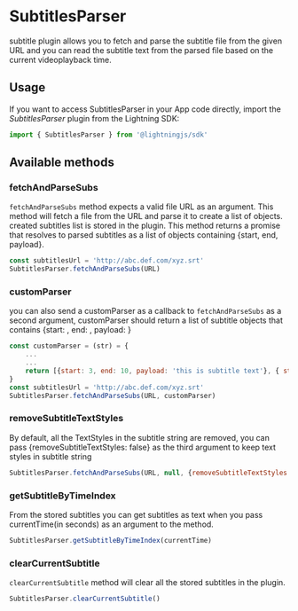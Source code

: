 # SubtitlesParser

subtitle plugin allows you to fetch and parse the subtitle file from the given URL and you can read the subtitle text from the parsed file based on the current videoplayback time.

## Usage

If you want to access SubtitlesParser in your App code directly, import the *SubtitlesParser* plugin from the Lightning SDK:

```js
import { SubtitlesParser } from '@lightningjs/sdk'
```


## Available methods

### fetchAndParseSubs

`fetchAndParseSubs` method expects a valid file URL as an argument.
This method will fetch a file from the URL and parse it to create a list of objects. created subtitles list is stored in the plugin.
This method returns a promise that resolves to parsed subtitles as a list of objects containing {start, end, payload}.
```js
const subtitlesUrl = 'http://abc.def.com/xyz.srt'
SubtitlesParser.fetchAndParseSubs(URL)
```
### customParser

you can also send a customParser as a callback to `fetchAndParseSubs` as a second argument, customParser should return a list of subtitle objects that contains
{start: <float>, end: <float>, payload: <string>}


```js
const customParser = (str) = {
    ...
    ...
    return [{start: 3, end: 10, payload: 'this is subtitle text'}, { start: 11, end: 14, payload: 'this is subtitle text2'}, ...]
}
const subtitlesUrl = 'http://abc.def.com/xyz.srt'
SubtitlesParser.fetchAndParseSubs(URL, customParser)
```

### removeSubtitleTextStyles

By default, all the TextStyles in the subtitle string are removed, you can pass {removeSubtitleTextStyles: false} as
the third argument to keep text styles in subtitle string

```js
SubtitlesParser.fetchAndParseSubs(URL, null, {removeSubtitleTextStyles: false})
```
### getSubtitleByTimeIndex
From the stored subtitles you can get subtitles as text when you pass currentTime(in seconds) as an argument to the method.

```js
SubtitlesParser.getSubtitleByTimeIndex(currentTime)
```

### clearCurrentSubtitle

`clearCurrentSubtitle` method will clear all the stored subtitles in the plugin.

```js
SubtitlesParser.clearCurrentSubtitle()
```

